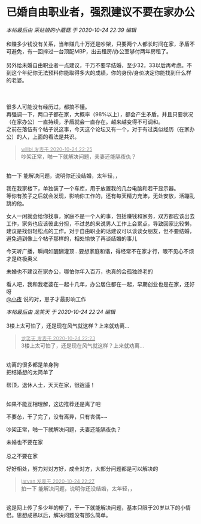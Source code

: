 # 已婚自由职业者，强烈建议不要在家办公


<i class="pstatus"> 本帖最后由 采姑娘的小蘑菇 于 2020-10-24 22:39 编辑 </i><br />
<br />
和赚多少钱没有关系，当年赚几十万还是吵架，只要两个人都长时间在家，矛盾不可避免，有一回摔过一台顶配MBP，出去租房/办公室够付两年房租了。<br />
<br />
另外给未婚自由职业者一点建议，千万不要早结婚，至少32，33以后再考虑。不到这个年纪你无法预料你能取得多大的成绩，你的身份/身价决定你能找到什么样的老婆。<br />
<br />
<br />
<br />
很多人可能没有经历过，都搞不懂。<br />
再强调一下，两口子都在家，大概率（98%以上），都会产生矛盾。并且只要状况（在家办公）一直持续，矛盾就会一直存在。越来越变得不可调和。<br />
之前在落伍有个帖子说这事，今天这个论坛又有一个，对于有过类似经历（在家办公）的人，上面的看法是共识。<br />


<div class="quote"><blockquote><font size="2"><a href="https://www.hostloc.com/forum.php?mod=redirect&amp;goto=findpost&amp;pid=9348014&amp;ptid=758127" target="_blank"><font color="#999999">wlllbl 发表于 2020-10-24 22:25</font></a></font><br />
吵架正常，啪一下就解决问题，夫妻还能隔夜仇？</blockquote></div><br />
拍一下 能解决问题，说明你还没结婚，太年轻，，

我在我家楼下，单独装了一个车库，用于放置我的几台电脑和若干显示器。<br />
等你有孩子之后就会发现，影响你工作的，还有每天精力充沛，无处安放，活蹦乱跳的他。

女人一闲就会给你找事，家庭不是一个人的事，包括赚钱和家务，双方都应该出去工作，家务也应该彼此分担，不过总的来说男人工作上会累点，导致回家比较懒，建议是找份轻松点的工作。对于自由职业的话建议可以谈谈女朋友，但不要结婚，避免遇到像上个帖子那样的，相处愉快了再谈结婚的事儿<img src="static/image/smiley/default/lol.gif" smilieid="12" border="0" alt="" />

今天听广播，瞬间如醍醐灌顶…要想家庭和谐，得经常不在家才行，眼不见心不烦才是终极奥义

未婚也不建议在家办公，哪怕你年入百万，也真的会孤独终老的<img src="static/image/smiley/default/cry.gif" smilieid="4" border="0" alt="" />

看人吧，我和我老婆在一起十几年，办公居住都在一起，早期创业也是在家，还好呀<br />
<a href="https://www.hostloc.com/home.php?mod=space&amp;uid=6186" target="_blank">@小夜</a> 说的对，崽子才最影响工作

<i class="pstatus"> 本帖最后由 龙笑天 于 2020-10-24 22:24 编辑 </i><br />
<br />
3楼上太可怕了，还是现在风气就这样？上来就劝离...<img src="static/image/smiley/yct/006.gif" smilieid="32" border="0" alt="" /> 

<div class="quote"><blockquote><font size="2"><a href="https://www.hostloc.com/forum.php?mod=redirect&amp;goto=findpost&amp;pid=9348006&amp;ptid=758127" target="_blank"><font color="#999999">龙笑天 发表于 2020-10-24 22:23</font></a></font><br />
3楼上太可怕了，还是现在风气就这样？上来就劝离...</blockquote></div><br />
劝离的很多都是单身狗<br />
把结婚想的太简单了<img id="aimg_p0ZsQ" onclick="zoom(this, this.src, 0, 0, 0)" class="zoom" src="https://cdn.jsdelivr.net/gh/hishis/forum-master/public/images/patch.gif" onmouseover="img_onmouseoverfunc(this)" onload="thumbImg(this)" border="0" alt="" />

帮顶，退休人士，天天在家，很逍遥！<br />
<br />
<img src="static/image/smiley/default/lol.gif" smilieid="12" border="0" alt="" /><img src="static/image/smiley/default/lol.gif" smilieid="12" border="0" alt="" /><img src="static/image/smiley/default/lol.gif" smilieid="12" border="0" alt="" />

如果不能互相理解，这边推荐还是离了吧

不要怂，干了完了，没有离异，只有丧偶~~<img src="static/image/smiley/default/lol.gif" smilieid="12" border="0" alt="" />

吵架正常，啪一下就解决问题，夫妻还能隔夜仇？

未婚也不要在家<br />
<br />
总之不要在家<img src="static/image/smiley/yct/006.gif" smilieid="32" border="0" alt="" />

好好相处，努力对对方好，成全对方，大部分问题都是可以解决的

<div class="quote"><blockquote><font size="2"><a href="https://www.hostloc.com/forum.php?mod=redirect&amp;goto=findpost&amp;pid=9348024&amp;ptid=758127" target="_blank"><font color="#999999">jarvan 发表于 2020-10-24 22:27</font></a></font><br />
拍一下 能解决问题，说明你还没结婚，太年轻，，</blockquote></div><br />
这是网上传了多少年的梗了，干一下就能解决问题，基本只限于20岁以下的小情侣。思想成熟以后，解决问题没有那么简单。
